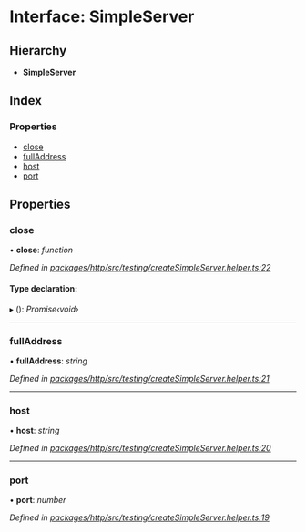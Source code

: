 # Interface: SimpleServer

## Hierarchy

* **SimpleServer**

## Index

### Properties

* [close](simpleserver.md#close)
* [fullAddress](simpleserver.md#fulladdress)
* [host](simpleserver.md#host)
* [port](simpleserver.md#port)

## Properties

###  close

• **close**: *function*

*Defined in [packages/http/src/testing/createSimpleServer.helper.ts:22](https://github.com/headline-1/coolio/blob/0131267/packages/http/src/testing/createSimpleServer.helper.ts#L22)*

#### Type declaration:

▸ (): *Promise‹void›*

___

###  fullAddress

• **fullAddress**: *string*

*Defined in [packages/http/src/testing/createSimpleServer.helper.ts:21](https://github.com/headline-1/coolio/blob/0131267/packages/http/src/testing/createSimpleServer.helper.ts#L21)*

___

###  host

• **host**: *string*

*Defined in [packages/http/src/testing/createSimpleServer.helper.ts:20](https://github.com/headline-1/coolio/blob/0131267/packages/http/src/testing/createSimpleServer.helper.ts#L20)*

___

###  port

• **port**: *number*

*Defined in [packages/http/src/testing/createSimpleServer.helper.ts:19](https://github.com/headline-1/coolio/blob/0131267/packages/http/src/testing/createSimpleServer.helper.ts#L19)*
